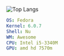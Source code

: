 ![Top Langs](https://github-readme-stats.vercel.app/api/top-langs/?username=Eldyj&langs_count=10&theme=dark)
```yaml
OS: Fedora
Kernel: 6.0.7
Shell: Nu
WM: Awesome
CPU: Intel i5-3340M
GPU: amd hd 7570m
```
